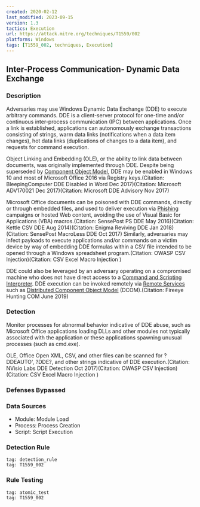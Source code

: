 ```yaml
---
created: 2020-02-12
last_modified: 2023-09-15
version: 1.3
tactics: Execution
url: https://attack.mitre.org/techniques/T1559/002
platforms: Windows
tags: [T1559_002, techniques, Execution]
---
```


## Inter-Process Communication- Dynamic Data Exchange

### Description

Adversaries may use Windows Dynamic Data Exchange (DDE) to execute arbitrary commands. DDE is a client-server protocol for one-time and/or continuous inter-process communication (IPC) between applications. Once a link is established, applications can autonomously exchange transactions consisting of strings, warm data links (notifications when a data item changes), hot data links (duplications of changes to a data item), and requests for command execution.

Object Linking and Embedding (OLE), or the ability to link data between documents, was originally implemented through DDE. Despite being superseded by [Component Object Model](https://attack.mitre.org/techniques/T1559/001), DDE may be enabled in Windows 10 and most of Microsoft Office 2016 via Registry keys.(Citation: BleepingComputer DDE Disabled in Word Dec 2017)(Citation: Microsoft ADV170021 Dec 2017)(Citation: Microsoft DDE Advisory Nov 2017)

Microsoft Office documents can be poisoned with DDE commands, directly or through embedded files, and used to deliver execution via [Phishing](https://attack.mitre.org/techniques/T1566) campaigns or hosted Web content, avoiding the use of Visual Basic for Applications (VBA) macros.(Citation: SensePost PS DDE May 2016)(Citation: Kettle CSV DDE Aug 2014)(Citation: Enigma Reviving DDE Jan 2018)(Citation: SensePost MacroLess DDE Oct 2017) Similarly, adversaries may infect payloads to execute applications and/or commands on a victim device by way of embedding DDE formulas within a CSV file intended to be opened through a Windows spreadsheet program.(Citation: OWASP CSV Injection)(Citation: CSV Excel Macro Injection )

DDE could also be leveraged by an adversary operating on a compromised machine who does not have direct access to a [Command and Scripting Interpreter](https://attack.mitre.org/techniques/T1059). DDE execution can be invoked remotely via [Remote Services](https://attack.mitre.org/techniques/T1021) such as [Distributed Component Object Model](https://attack.mitre.org/techniques/T1021/003) (DCOM).(Citation: Fireeye Hunting COM June 2019)

### Detection

Monitor processes for abnormal behavior indicative of DDE abuse, such as Microsoft Office applications loading DLLs and other modules not typically associated with the application or these applications spawning unusual processes (such as cmd.exe).

OLE, Office Open XML, CSV, and other files can be scanned for ?DDEAUTO', ?DDE?, and other strings indicative of DDE execution.(Citation: NVisio Labs DDE Detection Oct 2017)(Citation: OWASP CSV Injection)(Citation: CSV Excel Macro Injection )

### Defenses Bypassed



### Data Sources

  - Module: Module Load
  -  Process: Process Creation
  -  Script: Script Execution
### Detection Rule

```query
tag: detection_rule
tag: T1559_002
```

### Rule Testing

```query
tag: atomic_test
tag: T1559_002
```
